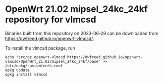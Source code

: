 OpenWrt 21.02 mipsel_24kc_24kf repository for vlmcsd
========

Binaries built from this repository on 2023-06-29 can be downloaded from <https://dwfreed.github.io/openwrt-vlmcsd/>.

To install the vlmcsd package, run

```
echo "src/gz openwrt-vlmcsd https://dwfreed.github.io/openwrt-vlmcsd/OpenWrt_21.02/mipsel_24kc_24kf/base" >> /etc/opkg/customfeeds.conf
opkg update
opkg install vlmcsd
```
